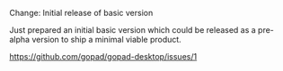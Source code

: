 Change: Initial release of basic version

Just prepared an initial basic version which could be released as a pre-alpha
version to ship a minimal viable product.

https://github.com/gopad/gopad-desktop/issues/1
